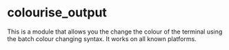 # colourise_output
This is a module that allows you the change the colour of the terminal using the batch colour changing syntax. It works on all known platforms.
